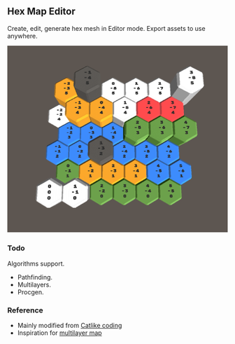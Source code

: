 ## Hex Map Editor

Create, edit, generate hex mesh in Editor mode. Export assets to use anywhere.

![](./Images/screencast.png)

### Todo

Algorithms support.

* Pathfinding.
* Multilayers.
* Procgen.

### Reference

* Mainly modified from [Catlike coding](https://catlikecoding.com/unity/tutorials/hex-map/)
* Inspiration for [multilayer map](https://bg.battletech.com/forums/terrain/3-d-hex-maps/)